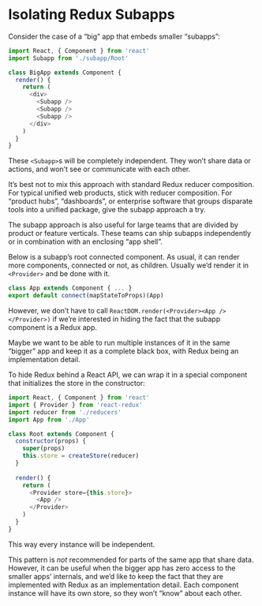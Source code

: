 # Isolating Redux Subapps

Consider the case of a “big” app that embeds smaller “subapps”:

```js
import React, { Component } from 'react'
import Subapp from './subapp/Root'

class BigApp extends Component {
  render() {
    return (
      <div>
        <Subapp />
        <Subapp />
        <Subapp />
      </div>
    )
  }
}
```

These `<Subapp>`s will be completely independent. They won’t share data or
actions, and won’t see or communicate with each other.

It’s best not to mix this approach with standard Redux reducer composition.
For typical unified web products, stick with reducer composition. For
“product hubs”, “dashboards”, or enterprise software that groups disparate
tools into a unified package, give the subapp approach a try.

The subapp approach is also useful for large teams that are divided by product
or feature verticals. These teams can ship subapps independently or in combination
with an enclosing “app shell”.

Below is a subapp’s root connected component.
As usual, it can render more components, connected or not, as children.
Usually we’d render it in `<Provider>` and be done with it.

```js
class App extends Component { ... }
export default connect(mapStateToProps)(App)
```

However, we don’t have to call `ReactDOM.render(<Provider><App /></Provider>)`
if we’re interested in hiding the fact that the subapp component is a Redux app.

Maybe we want to be able to run multiple instances of it in the same “bigger” app
and keep it as a complete black box, with Redux being an implementation detail.

To hide Redux behind a React API, we can wrap it in a special component that
initializes the store in the constructor:

```js
import React, { Component } from 'react'
import { Provider } from 'react-redux'
import reducer from './reducers'
import App from './App'

class Root extends Component {
  constructor(props) {
    super(props)
    this.store = createStore(reducer)
  }
  
  render() {
    return (
      <Provider store={this.store}>
        <App />
      </Provider>
    )
  }
}
```

This way every instance will be independent.

This pattern is *not* recommended for parts of the same app that share data.
However, it can be useful when the bigger app has zero access to the smaller apps’ internals,
and we’d like to keep the fact that they are implemented with Redux as an implementation detail.
Each component instance will have its own store, so they won’t “know” about each other.

